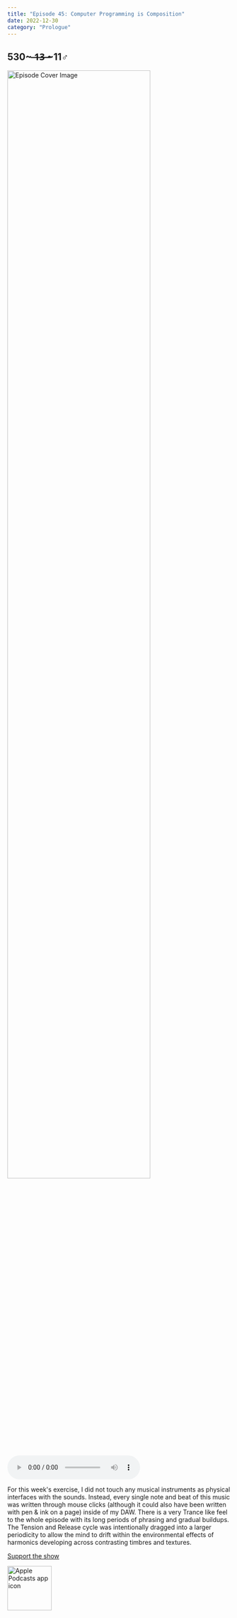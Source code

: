 ```yaml
---
title: "Episode 45: Computer Programming is Composition"
date: 2022-12-30
category: "Prologue"
---
```

## 530~ ̶1̶3̶ ̶~11♂
<img src="https://artwork.captivate.fm/7c1e7730-6547-4ff0-99cd-a6144c155b2a/60854458c4d1acdf4e1c2f79c4137142d85d78e379bdafbd69bd34c85f5819ad.jpg" alt="Episode Cover Image" width=80%/>
<audio controls>
  <source src="https://podcasts.captivate.fm/media/041aecba-6fe2-48b2-abc0-020007def07c/11952209-episode-45-computer-programming-is-composition.mp3" type="audio/mpeg">
  Your browser does not support the audio element.
</audio>

<p>For this week&apos;s exercise, I did not touch any musical instruments as physical interfaces with the sounds. Instead, every single note and beat of this music was written through mouse clicks (although it could also have been written with pen &amp; ink on a page) inside of my DAW. There is a very Trance like feel to the whole episode with its long periods of phrasing and gradual buildups. The Tension and Release cycle was intentionally dragged into a larger periodicity to allow the mind to drift within the environmental effects of harmonics developing across contrasting timbres and textures. </p><a rel="payment" href="https://www.paypal.com/donate/?hosted_button_id=WX3GRUK5BHJLS">Support the show</a>

<a href="https://podcasts.apple.com/us/podcast/living-room-music/id1608791560?tscg=30200&itsct=podcast_box_appicon&ls=1&mttnsubad=1608791560" style="display: inline-block;"><img src="https://toolbox.marketingtools.apple.com/api/v2/badges/app-icon-podcasts/standard/en-us" alt="Apple Podcasts app icon" style="width: 100px; height: 100px; vertical-align: middle; object-fit: contain;" /></a>
    